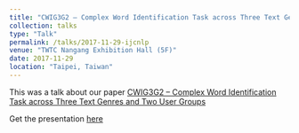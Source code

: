 ```yaml
---
title: "CWIG3G2 – Complex Word Identification Task across Three Text Genres and Two User Groups"
collection: talks
type: "Talk"
permalink: /talks/2017-11-29-ijcnlp
venue: "TWTC Nangang Exhibition Hall (5F)"
date: 2017-11-29
location: "Taipei, Taiwan"
---
```


This was a talk about our paper [CWIG3G2 – Complex Word Identification Task
across Three Text Genres and Two User Groups](http://www.aclweb.org/anthology/I17-2068)

Get the presentation [here](/files/CWI_IJCNLP.pdf)